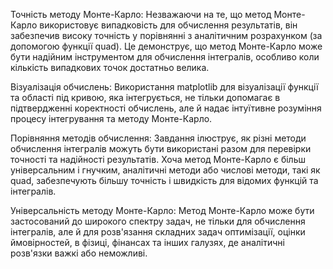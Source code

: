 Точність методу Монте-Карло: Незважаючи на те, що метод Монте-Карло використовує випадковість для обчислення результатів, він забезпечив високу точність у порівнянні з аналітичним розрахунком (за допомогою функції quad). Це демонструє, що метод Монте-Карло може бути надійним інструментом для обчислення інтегралів, особливо коли кількість випадкових точок достатньо велика.

Візуалізація обчислень: Використання matplotlib для візуалізації функції та області під кривою, яка інтегрується, не тільки допомагає в підтвердженні коректності обчислень, але й надає інтуїтивне розуміння процесу інтегрування та методу Монте-Карло.

Порівняння методів обчислення: Завдання ілюструє, як різні методи обчислення інтегралів можуть бути використані разом для перевірки точності та надійності результатів. Хоча метод Монте-Карло є більш універсальним і гнучким, аналітичні методи або числові методи, такі як quad, забезпечують більшу точність і швидкість для відомих функцій та інтегралів.

Універсальність методу Монте-Карло: Метод Монте-Карло може бути застосований до широкого спектру задач, не тільки для обчислення інтегралів, але й для розв'язання складних задач оптимізації, оцінки ймовірностей, в фізиці, фінансах та інших галузях, де аналітичні розв'язки важкі або неможливі.